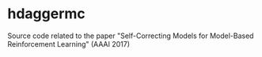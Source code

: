 # hdaggermc
Source code related to the paper "Self-Correcting Models for Model-Based Reinforcement Learning" (AAAI 2017)

